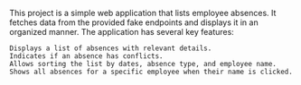 This project is a simple web application that lists employee absences. It fetches data from the provided fake endpoints and displays it in an organized manner. The application has several key features:

    Displays a list of absences with relevant details.
    Indicates if an absence has conflicts.
    Allows sorting the list by dates, absence type, and employee name.
    Shows all absences for a specific employee when their name is clicked.
